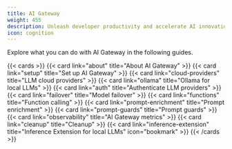 ```yaml
---
title: AI Gateway
weight: 455
description: Unleash developer productivity and accelerate AI innovation with AI Gateway.
icon: cognition
---
```


Explore what you can do with AI Gateway in the following guides.

{{< cards >}}
  {{< card link="about" title="About AI Gateway" >}}
  {{< card link="setup" title="Set up AI Gateway" >}}
  {{< card link="cloud-providers" title="LLM cloud providers" >}}
  {{< card link="ollama" title="Ollama for local LLMs" >}}
  {{< card link="auth" title="Authenticate LLM providers" >}}
  {{< card link="failover" title="Model failover" >}}
  {{< card link="functions" title="Function calling" >}}
  {{< card link="prompt-enrichment" title="Prompt enrichment" >}}
  {{< card link="prompt-guards" title="Prompt guards" >}}
  {{< card link="observability" title="AI Gateway metrics" >}}
  {{< card link="cleanup" title="Cleanup" >}}
  {{< card link="inference-extension" title="Inference Extension for local LLMs" icon="bookmark" >}}
{{< /cards >}}